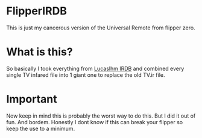 # FlipperIRDB
This is just my cancerous version of the Universal Remote from flipper zero.

# What is this?
So basically I took everything from [Lucaslhm IRDB](https://github.com/Lucaslhm/Flipper-IRDB) and combined every single TV infared file into 1 giant one to replace the old TV.ir file.

# Important
Now keep in mind this is probably the worst way to do this. But I did it out of fun. And bordem. Honestly I dont know if this can break your flipper so keep the use to a minimum. 

